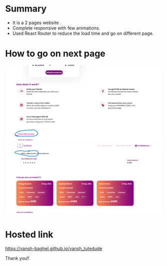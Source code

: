 # Summary 
* It is a 2 pages website .
* Complete responsive with few animations.
* Used React Router to reduce the load time and go on different page.

# How to go on next page
![page 1](./src/Resources/ss2.png)
![page 2](./src/Resources/ss1.png)

# Hosted link
https://vansh-baghel.github.io/vansh_tutedude

Thank you!!